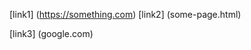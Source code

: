 


[link1]         (https://something.com)
[link2]             (some-page.html)



[link3]
(google.com)

